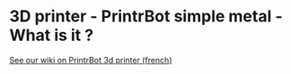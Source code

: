 # 3D printer - PrintrBot simple metal - What is it ?
[See our wiki on PrintrBot 3d printer (french) ](https://github.com/pmrobotix/PrintrBot/wiki)
